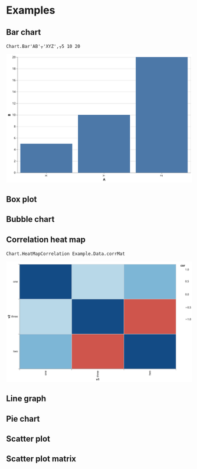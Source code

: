 # Examples

## Bar chart
```
Chart.Bar'AB'⍪'XYZ',⍪5 10 20
```

![Simple bar chart](./img/bar.svg)

## Box plot

## Bubble chart

## Correlation heat map
```
Chart.HeatMapCorrelation Example.Data.corrMat
```

![Correlation heat map](./img/correlation-heatmap.svg)

## Line graph

## Pie chart

## Scatter plot

## Scatter plot matrix
